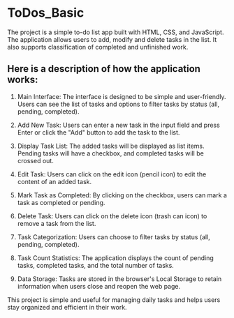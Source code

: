 # ToDos_Basic
The project is a simple to-do list app built with HTML, CSS, and JavaScript. The application allows users to add, modify and delete tasks in the list. It also supports classification of completed and unfinished work.

## Here is a description of how the application works:

1. Main Interface: The interface is designed to be simple and user-friendly. Users can see the list of tasks and options to filter tasks by status (all, pending, completed).

2. Add New Task: Users can enter a new task in the input field and press Enter or click the "Add" button to add the task to the list.

3. Display Task List: The added tasks will be displayed as list items. Pending tasks will have a checkbox, and completed tasks will be crossed out.

4. Edit Task: Users can click on the edit icon (pencil icon) to edit the content of an added task.

5. Mark Task as Completed: By clicking on the checkbox, users can mark a task as completed or pending.

6. Delete Task: Users can click on the delete icon (trash can icon) to remove a task from the list.

7. Task Categorization: Users can choose to filter tasks by status (all, pending, completed).

8. Task Count Statistics: The application displays the count of pending tasks, completed tasks, and the total number of tasks.

9. Data Storage: Tasks are stored in the browser's Local Storage to retain information when users close and reopen the web page.

This project is simple and useful for managing daily tasks and helps users stay organized and efficient in their work.
